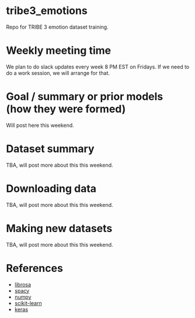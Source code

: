 # tribe3_emotions

Repo for TRIBE 3 emotion dataset training. 

# Weekly meeting time 

We plan to do slack updates every week 8 PM EST on Fridays. If we need to do a work session, we will arrange for that.

# Goal / summary or prior models (how they were formed)  

Will post here this weekend.

# Dataset summary 

TBA, will post more about this this weekend. 

# Downloading data

TBA, will post more about this this weekend. 

# Making new datasets 

TBA, will post more about this this weekend. 

# References 
* [librosa](https://github.com/librosa/librosa)
* [spacy](https://spacy.io/)
* [numpy](http://www.numpy.org/)
* [scikit-learn](http://scikit-learn.org/stable/index.html)
* [keras](https://keras.io/)
